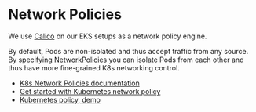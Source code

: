 # Network Policies

We use [Calico](https://www.projectcalico.org/) on our EKS setups as a network policy engine.

By default, Pods are non-isolated and thus accept traffic from any source. By specifying [NetworkPolicies](https://kubernetes.io/docs/concepts/services-networking/network-policies/) you can isolate Pods from each other and thus have more fine-grained K8s networking control.

- [K8s Network Policies documentation](https://kubernetes.io/docs/concepts/services-networking/network-policies/)
- [Get started with Kubernetes network policy](https://docs.projectcalico.org/security/kubernetes-network-policy)
- [Kubernetes policy, demo](https://docs.projectcalico.org/security/tutorials/kubernetes-policy-demo/kubernetes-demo)
